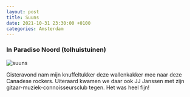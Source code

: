 ```yaml
---
layout: post
title: Suuns
date: 2021-10-31 23:30:00 +0100
categories: Amsterdam
---
```


### In Paradiso Noord (tolhuistuinen)
![suuns](../assets/suuns.jpg)  

Gisteravond nam mijn knuffeltukker deze wallenkakker mee naar deze Canadese rockers. Uiteraard kwamen we daar ook JJ Janssen met zijn gitaar-muziek-connoisseursclub tegen. Het was heel fijn! 
